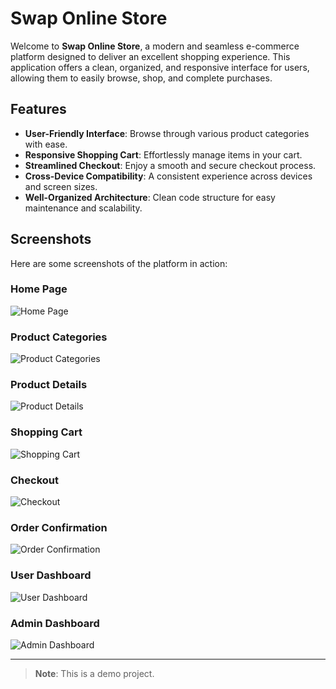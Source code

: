 # Swap Online Store

Welcome to **Swap Online Store**, a modern and seamless e-commerce platform designed to deliver an excellent shopping experience. This application offers a clean, organized, and responsive interface for users, allowing them to easily browse, shop, and complete purchases.

## Features
- **User-Friendly Interface**: Browse through various product categories with ease.
- **Responsive Shopping Cart**: Effortlessly manage items in your cart.
- **Streamlined Checkout**: Enjoy a smooth and secure checkout process.
- **Cross-Device Compatibility**: A consistent experience across devices and screen sizes.
- **Well-Organized Architecture**: Clean code structure for easy maintenance and scalability.

## Screenshots

Here are some screenshots of the platform in action:

### Home Page

![Home Page](https://github.com/user-attachments/assets/23289d76-83c4-4800-97c1-e653cdb395c7)

### Product Categories

![Product Categories](https://github.com/user-attachments/assets/602824b9-1456-4874-8e50-ea399944c9be)

### Product Details

![Product Details](https://github.com/user-attachments/assets/66d8cfff-6cf6-4f9e-874d-756bb8924b44)

### Shopping Cart

![Shopping Cart](https://github.com/user-attachments/assets/60220cf7-c32d-4252-9903-72dcf5a2f9c2)

### Checkout

![Checkout](https://github.com/user-attachments/assets/8c910429-bb57-437e-9081-028ec60e582e)

### Order Confirmation

![Order Confirmation](https://github.com/user-attachments/assets/71306fb3-4732-45c8-9479-a370fb5a6a26)

### User Dashboard

![User Dashboard](https://github.com/user-attachments/assets/296c1ef2-a497-45a3-9163-3cd1ff2d8ab8)

### Admin Dashboard

![Admin Dashboard](https://github.com/user-attachments/assets/c3a530d6-76ff-4e63-afcd-8c36267bd4bf)

---

> **Note**: This is a demo project.
